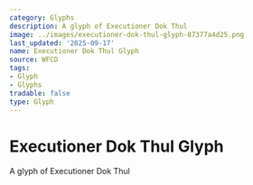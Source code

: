 ```yaml
---
category: Glyphs
description: A glyph of Executioner Dok Thul
image: ../images/executioner-dok-thul-glyph-87377a4d25.png
last_updated: '2025-09-17'
name: Executioner Dok Thul Glyph
source: WFCD
tags:
- Glyph
- Glyphs
tradable: false
type: Glyph
---
```


# Executioner Dok Thul Glyph

A glyph of Executioner Dok Thul

